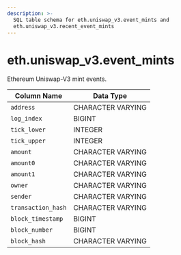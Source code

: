```yaml
---
description: >-
  SQL table schema for eth.uniswap_v3.event_mints and
  eth.uniswap_v3.recent_event_mints
---
```


# eth.uniswap\_v3.event\_mints

Ethereum Uniswap-V3 mint events.

| Column Name        | Data Type         |
| ------------------ | ----------------- |
| `address`          | CHARACTER VARYING |
| `log_index`        | BIGINT            |
| `tick_lower`       | INTEGER           |
| `tick_upper`       | INTEGER           |
| `amount`           | CHARACTER VARYING |
| `amount0`          | CHARACTER VARYING |
| `amount1`          | CHARACTER VARYING |
| `owner`            | CHARACTER VARYING |
| `sender`           | CHARACTER VARYING |
| `transaction_hash` | CHARACTER VARYING |
| `block_timestamp`  | BIGINT            |
| `block_number`     | BIGINT            |
| `block_hash`       | CHARACTER VARYING |

